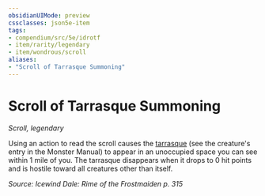 ```yaml
---
obsidianUIMode: preview
cssclasses: json5e-item
tags:
- compendium/src/5e/idrotf
- item/rarity/legendary
- item/wondrous/scroll
aliases: 
- "Scroll of Tarrasque Summoning"
---
```

# Scroll of Tarrasque Summoning
*Scroll, legendary*  


Using an action to read the scroll causes the [tarrasque](/Systems/5e/bestiary/monstrosity/tarrasque.md) (see the creature's entry in the Monster Manual) to appear in an unoccupied space you can see within 1 mile of you. The tarrasque disappears when it drops to 0 hit points and is hostile toward all creatures other than itself.

*Source: Icewind Dale: Rime of the Frostmaiden p. 315*